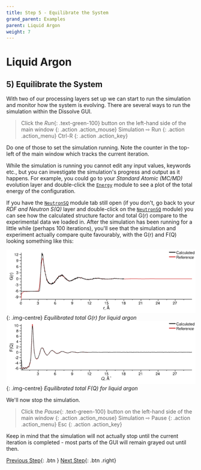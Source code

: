 ```yaml
---
title: Step 5 - Equilibrate the System
grand_parent: Examples
parent: Liquid Argon
weight: 7
---
```

# Liquid Argon

## 5) Equilibrate the System

With two of our processing layers set up we can start to run the simulation and monitor how the system is evolving. There are several ways to run the simulation within the Dissolve GUI.

> Click the _Run_{: .text-green-100} button on the left-hand side of the main window
{: .action .action_mouse}
> Simulation &#8680; Run
{: .action .action_menu}
> Ctrl-R
{: .action .action_key}

Do one of those to set the simulation running. Note the counter in the top-left of the main window which tracks the current iteration.

While the simulation is running you cannot edit any input values, keywords etc., but you can investigate the simulation's progress and output as it happens. For example, you could go to your _Standard Atomic (MC/MD)_ evolution layer and double-click the [`Energy`](../../userguide/modules/energy) module to see a plot of the total energy of the configuration.

If you have the [`NeutronSQ`](../../userguide/modules/neutronsq) module tab still open (if you don't, go back to your _RDF and Neutron S(Q)_ layer and double-click on the [`NeutronSQ`](../../userguide/modules/neutronsq) module) you can see how the calculated structure factor and total G(r) compare to the experimental data we loaded in. After the simulation has been running for a little while (perhaps 100 iterations), you'll see that the simulation and experiment actually compare quite favourably, with the G(r) and F(Q) looking something like this:

![](equilibrated-gr.png){: .img-centre}
*Equilibrated total G(r) for liquid argon*
![](equilibrated-fq.png){: .img-centre}
*Equilibrated total F(Q) for liquid argon*

We'll now stop the simulation.

> Click the _Pause_{: .text-green-100} button on the left-hand side of the main window
{: .action .action_mouse}
> Simulation &#8680; Pause
{: .action .action_menu}
> Esc
{: .action .action_key}

Keep in mind that the simulation will not actually stop until the current iteration is completed - most parts of the GUI will remain grayed out until then.

[Previous Step](/docs/examples/argon/step4b/){: .btn }   [Next Step](/docs/examples/argon/step6/){: .btn .right}
